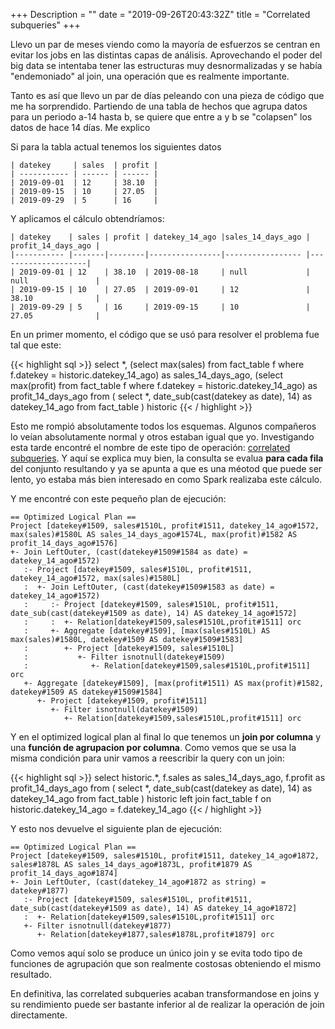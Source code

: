 +++
Description = ""
date = "2019-09-26T20:43:32Z"
title = "Correlated subqueries"
+++

Llevo un par de meses viendo como la mayoría de esfuerzos se centran en evitar los jobs en las distintas capas de análisis. Aprovechando el poder del big data se intentaba tener las estructuras muy desnormalizadas y se había "endemoniado" al join, una 
operación que es realmente importante.

Tanto es así que llevo un par de días peleando con una pieza de código que me ha sorprendido. Partiendo de una tabla de hechos que agrupa datos para un periodo a-14 hasta b, se quiere que entre a y b se "colapsen" los datos de hace 14 días. Me explico

Si para la tabla actual tenemos los siguientes datos

```
| datekey     | sales  | profit |
| ----------- | ------ | ------ |
| 2019-09-01  | 12     | 38.10  |
| 2019-09-15  | 10     | 27.05  |
| 2019-09-29  | 5      | 16     |
```

Y aplicamos el cálculo obtendríamos:

```
| datekey    | sales | profit | datekey_14_ago |sales_14_days_ago | profit_14_days_ago |
|----------- |-------|--------|----------------|----------------- |--------------------|
| 2019-09-01 | 12    | 38.10  | 2019-08-18     | null             | null               |
| 2019-09-15 | 10    | 27.05  | 2019-09-01     | 12               | 38.10              |
| 2019-09-29 | 5     | 16     | 2019-09-15     | 10               | 27.05              |
```

En un primer momento, el código que se usó para resolver el problema fue tal que este:


{{< highlight sql >}}
select *,
(select max(sales) from fact_table f where f.datekey = historic.datekey_14_ago) as sales_14_days_ago,
(select max(profit) from fact_table f where f.datekey = historic.datekey_14_ago) as profit_14_days_ago
from (
    select *,
    date_sub(cast(datekey  as date), 14) as datekey_14_ago
    from fact_table
) historic
{{< / highlight >}}

Esto me rompió absolutamente todos los esquemas. Algunos compañeros lo veían absolutamente normal y otros estaban igual que yo.
Investigando esta tarde encontré el nombre de este tipo de operación: [correlated subqueries](https://en.wikipedia.org/wiki/Correlated_subquery). 
Y aquí se explica muy bien, la consulta se evalua **para cada fila** del conjunto resultando y ya se apunta 
a que es una méotod que puede ser lento, yo estaba más bien interesado en como Spark realizaba este cálculo.

Y me encontré con este pequeño plan de ejecución:
```
== Optimized Logical Plan ==
Project [datekey#1509, sales#1510L, profit#1511, datekey_14_ago#1572, max(sales)#1580L AS sales_14_days_ago#1574L, max(profit)#1582 AS profit_14_days_ago#1576]
+- Join LeftOuter, (cast(datekey#1509#1584 as date) = datekey_14_ago#1572)
   :- Project [datekey#1509, sales#1510L, profit#1511, datekey_14_ago#1572, max(sales)#1580L]
   :  +- Join LeftOuter, (cast(datekey#1509#1583 as date) = datekey_14_ago#1572)
   :     :- Project [datekey#1509, sales#1510L, profit#1511, date_sub(cast(datekey#1509 as date), 14) AS datekey_14_ago#1572]
   :     :  +- Relation[datekey#1509,sales#1510L,profit#1511] orc
   :     +- Aggregate [datekey#1509], [max(sales#1510L) AS max(sales)#1580L, datekey#1509 AS datekey#1509#1583]
   :        +- Project [datekey#1509, sales#1510L]
   :           +- Filter isnotnull(datekey#1509)
   :              +- Relation[datekey#1509,sales#1510L,profit#1511] orc
   +- Aggregate [datekey#1509], [max(profit#1511) AS max(profit)#1582, datekey#1509 AS datekey#1509#1584]
      +- Project [datekey#1509, profit#1511]
         +- Filter isnotnull(datekey#1509)
            +- Relation[datekey#1509,sales#1510L,profit#1511] orc
```

Y en el optimized logical plan al final lo que tenemos un **join por columna** y una **función de agrupacion por columna**. Como vemos que se usa la misma condición para unir vamos a reescribir la query con un join:

{{< highlight sql >}}
select historic.*,
f.sales as sales_14_days_ago,
f.profit as profit_14_days_ago
from (
    select *,
    date_sub(cast(datekey  as date), 14) as datekey_14_ago
    from fact_table
) historic
left join fact_table f
on historic.datekey_14_ago = f.datekey_14_ago
{{< / highlight >}}

Y esto nos devuelve el siguiente plan de ejecución:

```
== Optimized Logical Plan ==
Project [datekey#1509, sales#1510L, profit#1511, datekey_14_ago#1872, sales#1878L AS sales_14_days_ago#1873L, profit#1879 AS profit_14_days_ago#1874]
+- Join LeftOuter, (cast(datekey_14_ago#1872 as string) = datekey#1877)
   :- Project [datekey#1509, sales#1510L, profit#1511, date_sub(cast(datekey#1509 as date), 14) AS datekey_14_ago#1872]
   :  +- Relation[datekey#1509,sales#1510L,profit#1511] orc
   +- Filter isnotnull(datekey#1877)
      +- Relation[datekey#1877,sales#1878L,profit#1879] orc
```

Como vemos aquí solo se produce un único join y se evita todo tipo de funciones de agrupación que son realmente costosas obteniendo el mismo resultado.

En definitiva, las correlated subqueries acaban transformandose en joins y su rendimiento puede ser bastante inferior al de realizar la operación de join directamente.